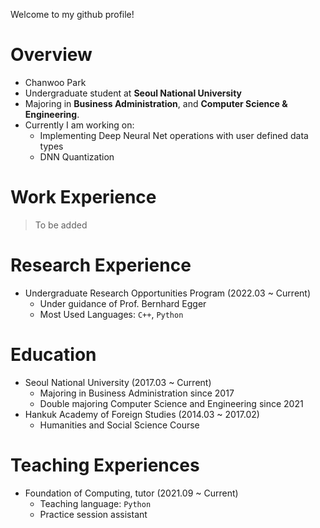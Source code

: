 Welcome to my github profile!    
# Overview
+ Chanwoo Park
+ Undergraduate student at **Seoul National University**
+ Majoring in **Business Administration**, and **Computer Science & Engineering**.
+ Currently I am working on:
    + Implementing Deep Neural Net operations with user defined data types
    + DNN Quantization
# Work Experience
> To be added
# Research Experience
+ Undergraduate Research Opportunities Program (2022.03 ~ Current)
    + Under guidance of Prof. Bernhard Egger
    + Most Used Languages: `C++`, `Python`
# Education
+ Seoul National University (2017.03 ~ Current)
    + Majoring in Business Administration since 2017
    + Double majoring Computer Science and Engineering since 2021
+ Hankuk Academy of Foreign Studies (2014.03 ~ 2017.02)
    + Humanities and Social Science Course
# Teaching Experiences
+ Foundation of Computing, tutor (2021.09 ~ Current)
    + Teaching language: `Python`
    + Practice session assistant
